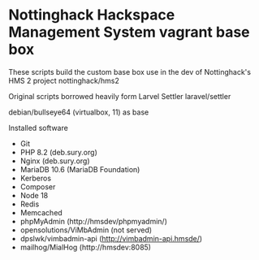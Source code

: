 # Nottinghack Hackspace Management System vagrant base box

These scripts build the custom base box use in the dev of Nottinghack's HMS 2 project nottinghack/hms2

Original scripts borrowed heavily form Larvel Settler laravel/settler

debian/bullseye64 (virtualbox, 11) as base

Installed software

- Git
- PHP 8.2 (deb.sury.org)
- Nginx (deb.sury.org)
- MariaDB 10.6 (MariaDB Foundation)
- Kerberos
- Composer
- Node 18
- Redis
- Memcached
- phpMyAdmin              (http://hmsdev/phpmyadmin/)
- opensolutions/ViMbAdmin (not served)
- dpslwk/vimbadmin-api    (http://vimbadmin-api.hmsde/)
- mailhog/MialHog         (http://hmsdev:8085)
